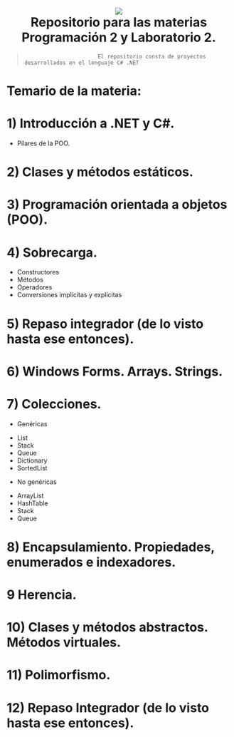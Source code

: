 <h1 align="center">
    <img src="https://pbs.twimg.com/media/CXfcyhcWYAEK3zg.jpg">
    <br/>
      Repositorio para las materias Programación 2 y Laboratorio 2.
    <br/>
</h1>

>                            El repositorio consta de proyectos desarrollados en el lenguaje C# .NET

# Temario de la materia:

# 1) Introducción a .NET y C#.
* Pilares de la POO.

# 2) Clases y métodos estáticos.
   
# 3) Programación orientada a objetos (POO).

# 4) Sobrecarga.
- Constructores
- Métodos
- Operadores
- Conversiones implícitas y explícitas
   
# 5) Repaso integrador (de lo visto hasta ese entonces).
   
# 6) Windows Forms. Arrays. Strings.
   
# 7) Colecciones.
* Genéricas
- List
- Stack
- Queue
- Dictionary
- SortedList

* No genéricas
- ArrayList
- HashTable
- Stack
- Queue
   
# 8) Encapsulamiento. Propiedades, enumerados e indexadores.

# 9 Herencia.
   
# 10) Clases y métodos abstractos. Métodos virtuales.

# 11) Polimorfismo.

# 12) Repaso Integrador (de lo visto hasta ese entonces).
